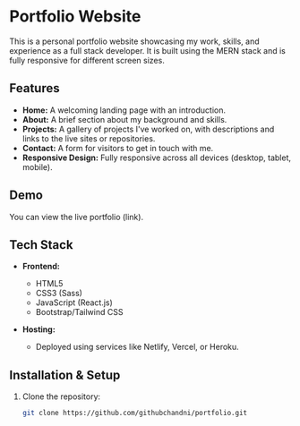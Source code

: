 # Portfolio Website

This is a personal portfolio website showcasing my work, skills, and experience as a full stack developer. It is built using the MERN stack and is fully responsive for different screen sizes.

## Features

- **Home:** A welcoming landing page with an introduction.
- **About:** A brief section about my background and skills.
- **Projects:** A gallery of projects I've worked on, with descriptions and links to the live sites or repositories.
- **Contact:** A form for visitors to get in touch with me.
- **Responsive Design:** Fully responsive across all devices (desktop, tablet, mobile).

## Demo

You can view the live portfolio (link).

## Tech Stack

- **Frontend:**
  - HTML5
  - CSS3 (Sass)
  - JavaScript (React.js)
  - Bootstrap/Tailwind CSS


- **Hosting:**
  - Deployed using services like Netlify, Vercel, or Heroku.

## Installation & Setup

1. Clone the repository:
   ```bash
   git clone https://github.com/githubchandni/portfolio.git

